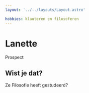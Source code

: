 ```yaml
---
layout: '../../layouts/Layout.astro'

hobbies: klauteren en filosoferen
---
```


# Lanette

Prospect

## Wist je dat?

Ze Filosofie heeft gestudeerd?
